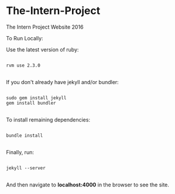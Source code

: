 The-Intern-Project
==================

The Intern Project Website 2016

To Run Locally:

Use the latest version of ruby:
<pre>
<code>
rvm use 2.3.0
</code>
</pre>

If you don't already have jekyll and/or bundler:
<pre>
<code>
sudo gem install jekyll
gem install bundler
</code>
</pre>

To install remaining dependencies:
<pre>
<code>
bundle install
</code>
</pre>

Finally, run:
<pre>
<code> 
jekyll --server
</code>
</pre>

And then navigate to **localhost:4000** in the browser to see the site.
